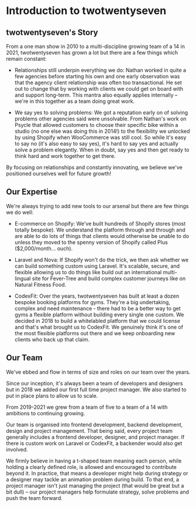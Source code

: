 # Introduction to twotwentyseven

## twotwentyseven's Story

From a one man show in 2010 to a multi-discipline growing team of a 14 in 2021, twotwentyseven has grown a lot but there are a few things which remain constant:

- Relationships still underpin everything we do: Nathan worked in quite a few agencies before starting his own and one early observation was that the agency client relationship was often too transactional. He set out to change that by working with clients we could get on board with and support long-term. This mantra also equally applies internally – we're in this together as a team doing great work.  

- We say yes to solving problems: We got a reputation early on of solving problems other agencies said were unsolvable. From Nathan's work on Psycle that allowed customers to choose their specific bike within a studio (no one else was doing this in 2014!) to the flexibility we unlocked by using Shopify when WooCommerce was still cool. So while it's easy to say no (it's also easy to say yes), it's hard to say yes and actually solve a problem elegantly. When in doubt, say yes and then get ready to think hard and work together to get there. 

By focusing on relationships and constantly innovating, we believe we've positioned ourselves well for future growth!

## Our Expertise

We're always trying to add new tools to our arsenal but there are few things we do well:

- E-commerce on Shopify: We've built hundreds of Shopify stores (most totally bespoke). We understand the platform through and through and are able to do lots of things that clients would otherwise be unable to do unless they moved to the spenny version of Shopify called Plus ($2,000/month... ouch). 

- Laravel and Nova: If Shopify won't do the trick, we then ask whether we can build something custom using Laravel. It's scalable, secure, and flexible allowing us to do things like build out an international multi-lingual site for Fever-Tree and build complex customer journeys like on Natural Fitness Food. 

- CodexFit: Over the years, twotwentyseven has built at least a dozen bespoke booking platforms for gyms. They're a big undertaking, complex and need maintenance - there had to be a better way to get gyms a flexible platform without building every single one custom. We decided in 2018 to build a whitelabled platform that we could license and that's what brought us to CodexFit. We genuinely think it's one of the most flexible platforms out there and we keep onboarding new clients who back up that claim. 

## Our Team

We've ebbed and flow in terms of size and roles on our team over the years.

Since our inception, it's always been a team of developers and designers but in 2018 we added our first full time project manager. We also started to put in place plans to allow us to scale. 

From 2019-2021 we grew from a team of five to a team of a 14 with ambitions to continuing growing.

Our team is organised into frontend development, backend development, design and project management. That being said, every project team generally includes a frontend developer, designer, and project manager. If there is custom work on Laravel or CodexFit, a backender would also get involved. 

We firmly believe in having a t-shaped team meaning each person, while holding a clearly defined role, is allowed and encouraged to contribute beyond it. In practice, that means a developer might help during strategy or a designer may tackle an animation problem during build. To that end, a project manager isn't just managing the project (that would be great but a bit dull) – our project managers help formulate strategy, solve problems and push the team forward.  